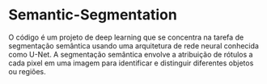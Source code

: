 # Semantic-Segmentation
O código é um projeto de deep learning que se concentra na tarefa de segmentação semântica usando uma arquitetura de rede neural conhecida como U-Net. A segmentação semântica envolve a atribuição de rótulos a cada pixel em uma imagem para identificar e distinguir diferentes objetos ou regiões.
